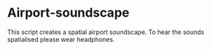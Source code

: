 # Airport-soundscape
This script creates a spatial airport soundscape. To hear the sounds spatialised please wear headphones.
